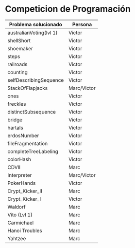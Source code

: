 # Competicion de Programación
Problema solucionado 	|	Persona
-------- 	|	 -----
australianVoting(lvl 1)	|	Victor
shellShort	|	Victor
shoemaker	|	Victor
steps	|	Victor
railroads	|	Victor
counting	|	Victor
selfDescribingSequence	|	Victor
StackOfFlapjacks	|	Marc/Victor
ones	|	Victor
freckles	|	Victor
distinctSubsequence	|	Victor
bridge	|	Victor
hartals	|	Victor
erdosNumber	|	Victor
fileFragmentation	|	Victor
completeTreeLabeling	|	Victor
colorHash	|	Victor
CDVII	|	Marc
Interpreter	|	Marc/Victor
PokerHands	|	Victor
Crypt_Kicker_II	|	Marc
Crypt_Kicker_I	|	Victor
Waldorf	|	Marc
Vito (Lvl 1)	|	Marc
Carmichael	|	Marc
Hanoi Troubles | Marc
Yahtzee | Marc
